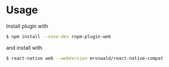 # Usage

Install plugin with

```bash
$ npm install --save-dev rnpm-plugin-web
```

and install with

```bash
$ react-native web --webVersion mroswald/react-native-compat
```
